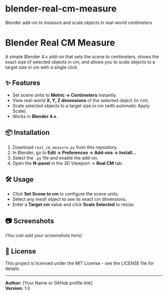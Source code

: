 # blender-real-cm-measure
Blender add-on to measure and scale objects in real-world centimeters

# Blender Real CM Measure

A simple Blender 4.x add-on that sets the scene to centimeters, shows the exact size of selected objects in cm, and allows you to scale objects to a target size in cm with a single click.

## ✨ Features
- Set scene units to **Metric → Centimeters** instantly.
- View real-world **X, Y, Z dimensions** of the selected object (in cm).
- Scale selected objects to a target size in cm (with automatic Apply Scale).
- Works in **Blender 4.x**.

## 📦 Installation
1. Download `real_cm_measure.py` from this repository.
2. In Blender, go to **Edit → Preferences → Add-ons → Install…**
3. Select the `.py` file and enable the add-on.
4. Open the **N-panel** in the 3D Viewport → **Real CM** tab.

## 🛠 Usage
- Click **Set Scene to cm** to configure the scene units.
- Select any mesh object to see its exact cm dimensions.
- Enter a **Target cm** value and click **Scale Selected** to resize.

## 📷 Screenshots
*(You can add your screenshots here)*

## 📄 License
This project is licensed under the MIT License - see the LICENSE file for details.

---

**Author:** [Your Name or GitHub profile link]  
**Version:** 1.0
